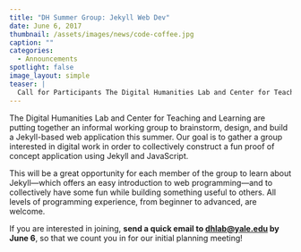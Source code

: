 ```yaml
---
title: "DH Summer Group: Jekyll Web Dev"
date: June 6, 2017
thumbnail: /assets/images/news/code-coffee.jpg
caption: ""
categories: 
  - Announcements
spotlight: false 
image_layout: simple
teaser: |
  Call for Participants The Digital Humanities Lab and Center for Teaching and Learning are putting together an informal working group to brainstorm, design, and build a Jekyll-based web application this summer.
---
```


   
The Digital Humanities Lab and Center for Teaching and Learning are putting together an informal working group to brainstorm, design, and build a Jekyll-based web application this summer. Our goal is to gather a group interested in digital work in order to collectively construct a fun proof of concept application using Jekyll and JavaScript.
   
This will be a great opportunity for each member of the group to learn about Jekyll—which offers an easy introduction to web programming—and to collectively have some fun while building something useful to others. All levels of programming experience, from beginner to advanced, are welcome.
   
If you are interested in joining, **send a quick email to [dhlab@yale.edu](mailto:dhlab@yale.edu) by June 6**, so that we count you in for our initial planning meeting!